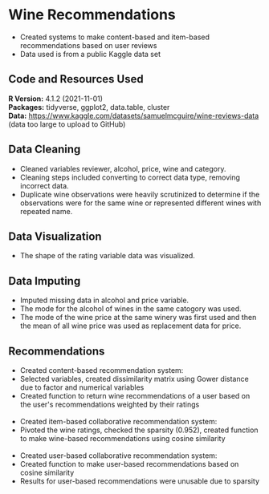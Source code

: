 # Wine Recommendations

* Created systems to make content-based and item-based recommendations based on user reviews 
* Data used is from a public Kaggle data set

## Code and Resources Used
**R Version:** 4.1.2 (2021-11-01) <br/>
**Packages:** tidyverse, ggplot2, data.table, cluster <br/>
**Data:** https://www.kaggle.com/datasets/samuelmcguire/wine-reviews-data (data too large to upload to GitHub)

## Data Cleaning

* Cleaned variables reviewer, alcohol, price, wine and category. 
* Cleaning steps included converting to correct data type, removing incorrect data.
* Duplicate wine observations were heavily scrutinized to determine if the observations were for the same wine or represented different wines with repeated name.

## Data Visualization

* The shape of the rating variable data was visualized.

## Data Imputing

* Imputed missing data in alcohol and price variable. 
* The mode for the alcohol of wines in the same catogory was used. 
* The mode of the wine price at the same winery was first used and then the mean of all wine price was used as replacement data for price.

## Recommendations

* Created content-based recommendation system:
* Selected variables, created dissimilarity matrix using Gower distance due to factor and numerical variables
* Created function to return wine recommendations of a user based on the user's recommendations weighted by their ratings
<br> <br>
* Created item-based collaborative recommendation system:
* Pivoted the wine ratings, checked the sparsity (0.952), created function to make wine-based recommendations using cosine similarity
<br> <br>
* Created user-based collaborative recommendation system:
* Created function to make user-based recommendations based on cosine similarity
* Results for user-based recommendations were unusable due to sparsity

